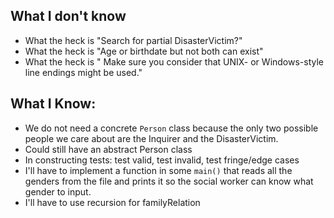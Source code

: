 ## What I don't know

* What the heck is "Search for partial DisasterVictim?"
* What the heck is "Age or birthdate but not both can exist"
* What the heck is " Make sure you consider that UNIX- or Windows-style line endings might be used."

## What I Know:

* We do not need a concrete `Person` class because the only two possible people we care
  about are the Inquirer and the DisasterVictim.
* Could still have an abstract Person class
* In constructing tests: test valid, test invalid, test fringe/edge cases
* I'll have to implement a function in some `main()` that reads all the genders from the
file and prints it so the social worker can know what gender to input.
* I'll have to use recursion for familyRelation
